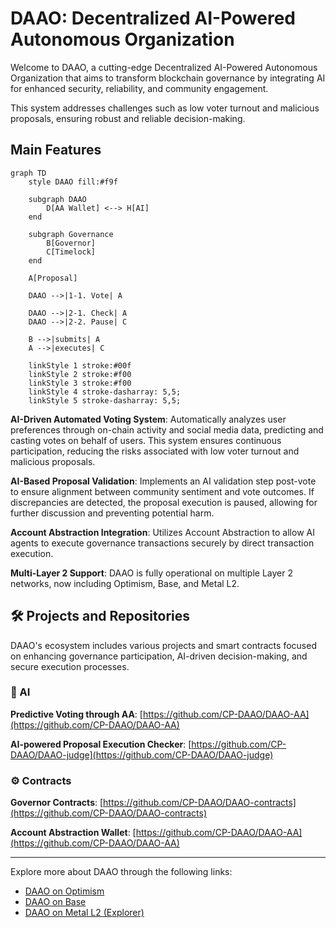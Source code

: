 # DAAO: Decentralized AI-Powered Autonomous Organization

Welcome to DAAO, a cutting-edge Decentralized AI-Powered Autonomous Organization that aims to transform blockchain governance by integrating AI for enhanced security, reliability, and community engagement.

This system addresses challenges such as low voter turnout and malicious proposals, ensuring robust and reliable decision-making.


## Main Features

```mermaid
graph TD
    style DAAO fill:#f9f

    subgraph DAAO
        D[AA Wallet] <--> H[AI]
    end

    subgraph Governance
        B[Governor]
        C[Timelock]
    end

    A[Proposal]

    DAAO -->|1-1. Vote| A

    DAAO -->|2-1. Check| A
    DAAO -->|2-2. Pause| C

    B -->|submits| A
    A -->|executes| C

    linkStyle 1 stroke:#00f
    linkStyle 2 stroke:#f00
    linkStyle 3 stroke:#f00
    linkStyle 4 stroke-dasharray: 5,5;
    linkStyle 5 stroke-dasharray: 5,5;
```

**AI-Driven Automated Voting System**: Automatically analyzes user preferences through on-chain activity and social media data, predicting and casting votes on behalf of users. This system ensures continuous participation, reducing the risks associated with low voter turnout and malicious proposals.

**AI-Based Proposal Validation**: Implements an AI validation step post-vote to ensure alignment between community sentiment and vote outcomes. If discrepancies are detected, the proposal execution is paused, allowing for further discussion and preventing potential harm.

**Account Abstraction Integration**: Utilizes Account Abstraction to allow AI agents to execute governance transactions securely by direct transaction execution.

**Multi-Layer 2 Support**: DAAO is fully operational on multiple Layer 2 networks, now including Optimism, Base, and Metal L2.


## 🛠 Projects and Repositories

DAAO's ecosystem includes various projects and smart contracts focused on enhancing governance participation, AI-driven decision-making, and secure execution processes.


### 🤖 AI

**Predictive Voting through AA**: [https://github.com/CP-DAAO/DAAO-AA](https://github.com/CP-DAAO/DAAO-AA)

**AI-powered Proposal Execution Checker**: [https://github.com/CP-DAAO/DAAO-judge](https://github.com/CP-DAAO/DAAO-judge)


### ⚙️ Contracts

**Governor Contracts**: [https://github.com/CP-DAAO/DAAO-contracts](https://github.com/CP-DAAO/DAAO-contracts)

**Account Abstraction Wallet**: [https://github.com/CP-DAAO/DAAO-AA](https://github.com/CP-DAAO/DAAO-AA)


---


Explore more about DAAO through the following links:
- [DAAO on Optimism](https://www.tally.xyz/gov/daao-op)
- [DAAO on Base](https://www.tally.xyz/gov/daao-base)
- [DAAO on Metal L2 (Explorer)](https://testnet.explorer.metall2.com/address/0xAb563D95Aeb44aA2aa4FD49Bb7915E7C55CdEeB9)

